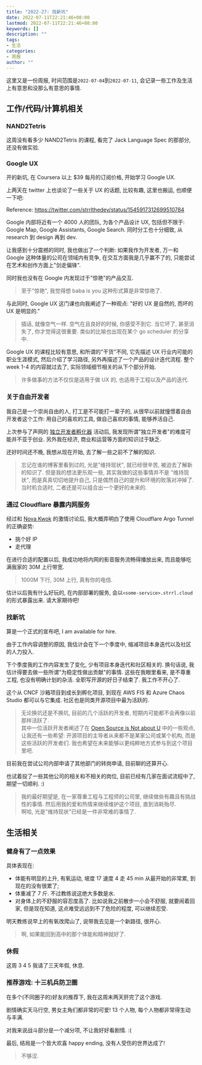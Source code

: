 ```yaml
---
title: "2022-27: 找新坑"
date: 2022-07-11T22:21:46+08:00
lastmod: 2022-07-11T22:21:46+08:00
keywords: []
description: ""
tags:
- 生活
categories:
- 周报
author: ""
---
```


这里又是一份周报, 时间范围是`2022-07-04`到`2022-07-11`, 会记录一些工作及生活上有意思和没那么有意思的事情.

## 工作/代码/计算机相关

### NAND2Tetris

这周没有看多少 NAND2Tetris 的课程, 看完了 Jack Language Spec 的那部分, 还没有做实验.

### Google UX

开的新坑, 在 Coursera 以上 $39 每月的订阅价格, 开始学习 Google UX.

上两天在 twitter 上也谈论了一些关于 UX 的话题, 比较有趣, 这里也搬运, 也顺便一下吧:

Reference: https://twitter.com/strrlthedev/status/1545917312699510784

Google 内部将近有一个 4000 人的团队, 为各个产品设计 UX, 包括但不限于: Google Map, Google Assistants, Google Search. 同时分工也十分细致, 从 research 到 design 再到 dev.

让我感到十分震撼的同时, 我也做出了一个判断: 如果我作为开发者, 万一和 Google 这种体量的公司在领域内有竞争, 在交互方面我是几乎赢不了的, 只能尝试在艺术和创作方面上"剑走偏锋".

同时我也没有在 Google 内发现过于"惊艳"的产品交互.

> 至于"惊艳", 我觉得想 baba is you 这种形式算是非常惊艳了.

与此同时, Google UX 这门课也向我阐述了一种观点: "好的 UX 是自然的, 而坏的 UX 是明显的."

> 插话, 就像空气一样. 空气在且良好的时候, 你感受不到它. 当它坏了, 甚至消失了, 你才觉得这很重要. 类似的比喻也出现在某个 go scheduler 的分享中.

Google UX 的课程比较有意思, 和所谓的"干货"不同, 它先描述 UX 行业内可能的职业生涯模式, 然后介绍了学习路径, 另外再描述了一个产品的设计迭代流程. 整个 week 1-4 的内容就过去了, 实际领域细节相关的从下个部分开始.

> 许多做事的方法不仅仅是适用于做 UX 的, 也适用于工程以及产品的迭代.

### 关于自由开发者

我自己是一个崇尚自由的人, 打工是不可能打一辈子的, 从很早以前就憧憬着自由开发者这个工作: 用自己的喜欢的工具, 做自己喜欢的事情, 能够养活自己.

上次参与了声网的 [独立开发者孵化器](https://www.nglab.io/incubator) 活动后, 我发现所谓"独立开发者"的难度可能并不亚于创业. 另外我在经济, 商业和运营等方面的知识过于缺乏.

还好时间还不晚, 我想从现在开始, 去了解一些之前不了解的知识.

> 忘记在谁的博客里看到过的, 光是"维持现状", 就已经很辛苦, 被迫去了解新的知识了. 但是我的想法更乐观一些, 其实我做的这些事情并不是 "维持现状", 而是真真切切地提升自己, 只是偶然自己的提升和环境的败落对冲掉了. 当时机合适时, 二者还是可以组合出一个更好的未来的.

### 通过 Cloudflare 暴露内网服务

经过和 [Nova Kwok](https://twitter.com/n0vad3v) 的激情讨论后, 我大概弄明白了使用 Cloudflare Argo Tunnel 的正确姿势:

- 挑个好 IP
- 走代理

在进行合适的配置以后, 我成功地将内网的影音服务流畅得播放出来, 而且能够吃满我家的 30M 上行带宽.

> 1000M 下行, 30M 上行, 真有你的电信.

估计以后我有什么好玩的, 在内部部署的服务, 会以`<some-service>.strrl.cloud`的形式暴露出来. 请大家期待吧!

### 找新坑

算是一个正式的宣布吧, I am available for hire.

由于工作内容调整的原因, 我估计会在下一个季度中, 缩减项目本身迭代以及社区的人力投入.

下个季度我的工作内容发生了变化, 少有项目本身迭代和社区相关的. 换句话说, 我估计得要去做一些所谓"为稳定性做出贡献"的事情. 这些在我眼里看来, 是不尊重工程, 也没有明确计划的杂活. 全职写开源的好日子结束了. 我工作不开心了.

这个从 CNCF 沙箱项目到成长到孵化项目, 到现在 AWS FIS 和 Azure Chaos Studio 都可以与它集成. 社区也是同类开源项目中最为活跃的.

> 无论换坑还是不换坑, 目前的几个活跃的开发者, 短期内可能都不会再像以前那样活跃了.  
> 其中一位活跃开发者阐述了在 [Open Source is Not about U](https://gist.github.com/richhickey/1563cddea1002958f96e7ba9519972d9) 中的一些观点, 让我还有一些希望: 开源项目的主导者从来都不是某家公司或某个机构, 而是这些活跃的开发者们. 我也希望在未来能够以更纯粹地方式参与到这个项目里吧.

目前我在尝试公司内部申请了其他部门的转岗申请, 目前聊的还算开心.

也试着投了一些其他公司的相关和不相关的岗位, 目前已经有几家在面试流程中了, 期望一切顺利. :)

> 我的最好期望是, 在一家尊重工程与工程师的公司里, 继续做些有趣且有挑战性的事情. 然后用我的爱和热情来继续维护这个项目, 直到消耗殆尽.  
> 啊哈, 光是"维持现状"已经是一件非常难的事情了.

## 生活相关

### 健身有了一点效果

具体表现在:

- 体能有明显的上升, 有氧运动, 坡度 17 速度 4 走 45 min 从最开始的非常累, 到现在的没有很累了;
- 体重减了 7 斤. 不过教练说这绝大多数是水.
- 对身体上的不舒服的容忍度高了. 比如说我之前散步一小会不舒服, 就要闹着回家, 但是现在知道, 这点难受远远到不了危险的程度, 可以继续忍受.

明天教练说早上的有氧改爬山了, 说带我去见是一个新路径, 很开心.

> 啊, 如果能回到高中的那个体能和精神就好了.

### 休假

这周 3 4 5 我请了三天年假, 休息.

### 推荐游戏: 十三机兵防卫圏

在多个(不同圈子的)好友的推荐下, 我在这周末两天肝完了这个游戏.

剧情确实天马行空, 男女主角们都非常的可爱! 13 个人物, 每个人物都非常得生动与丰满.

对我来说战斗部分是一个减分项, 不让我好好看剧情. :(

最后, 结局是一个皆大欢喜 happy ending, 没有人受伤的世界达成了!

> 不够涩.
